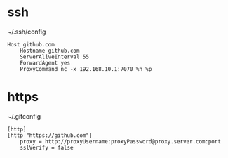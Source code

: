 # ssh
~/.ssh/config
```
Host github.com
    Hostname github.com
    ServerAliveInterval 55
    ForwardAgent yes
    ProxyCommand nc -x 192.168.10.1:7070 %h %p
```
# https
 ~/.gitconfig
```
[http]
[http "https://github.com"]
	proxy = http://proxyUsername:proxyPassword@proxy.server.com:port
	sslVerify = false
```

